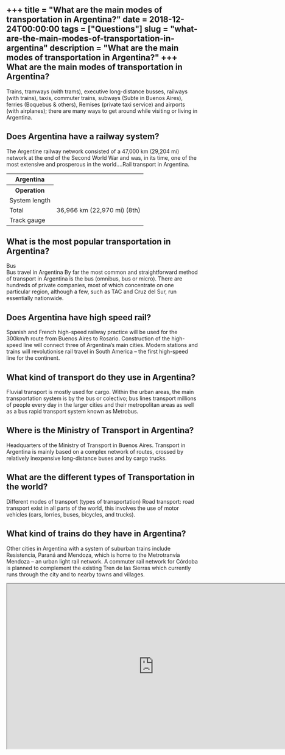 +++
title = "What are the main modes of transportation in Argentina?"
date = 2018-12-24T00:00:00
tags = ["Questions"]
slug = "what-are-the-main-modes-of-transportation-in-argentina"
description = "What are the main modes of transportation in Argentina?"
+++
What are the main modes of transportation in Argentina?
-------------------------------------------------------

Trains, tramways (with trams), executive long-distance busses, railways (with trains), taxis, commuter trains, subways (Subte in Buenos Aires), ferries (Boquebus &amp; others), Remises (private taxi service) and airports (with airplanes); there are many ways to get around while visiting or living in Argentina.

Does Argentina have a railway system?
-------------------------------------

The Argentine railway network consisted of a 47,000 km (29,204 mi) network at the end of the Second World War and was, in its time, one of the most extensive and prosperous in the world….Rail transport in Argentina.

<table><tr><th>Argentina</th></tr><tr><th>Operation</th></tr><tr><td>System length</td></tr><tr><td>Total</td><td>36,966 km (22,970 mi) (8th)</td></tr><tr><td>Track gauge</td></tr></table>

What is the most popular transportation in Argentina?
-----------------------------------------------------

Bus  
Bus travel in Argentina By far the most common and straightforward method of transport in Argentina is the bus (omnibus, bus or micro). There are hundreds of private companies, most of which concentrate on one particular region, although a few, such as TAC and Cruz del Sur, run essentially nationwide.

Does Argentina have high speed rail?
------------------------------------

Spanish and French high-speed railway practice will be used for the 300km/h route from Buenos Aires to Rosario. Construction of the high-speed line will connect three of Argentina’s main cities. Modern stations and trains will revolutionise rail travel in South America – the first high-speed line for the continent.

What kind of transport do they use in Argentina?
------------------------------------------------

Fluvial transport is mostly used for cargo. Within the urban areas, the main transportation system is by the bus or colectivo; bus lines transport millions of people every day in the larger cities and their metropolitan areas as well as a bus rapid transport system known as Metrobus.

Where is the Ministry of Transport in Argentina?
------------------------------------------------

Headquarters of the Ministry of Transport in Buenos Aires. Transport in Argentina is mainly based on a complex network of routes, crossed by relatively inexpensive long-distance buses and by cargo trucks.

What are the different types of Transportation in the world?
------------------------------------------------------------

Different modes of transport (types of transportation) Road transport: road transport exist in all parts of the world, this involves the use of motor vehicles (cars, lorries, buses, bicycles, and trucks).

What kind of trains do they have in Argentina?
----------------------------------------------

Other cities in Argentina with a system of suburban trains include Resistencia, Paraná and Mendoza, which is home to the Metrotranvía Mendoza – an urban light rail network. A commuter rail network for Córdoba is planned to complement the existing Tren de las Sierras which currently runs through the city and to nearby towns and villages.

<iframe allow="accelerometer; autoplay; clipboard-write; encrypted-media; gyroscope; picture-in-picture" allowfullscreen="" class="__youtube_prefs__  epyt-is-override  no-lazyload" data-no-lazy="1" data-origheight="433" data-origwidth="770" data-skipgform_ajax_framebjll="" height="433" id="_ytid_76644" loading="lazy" src="https://www.youtube.com/embed/07pmSmHMDZE?enablejsapi=1&autoplay=0&cc_load_policy=0&cc_lang_pref=&iv_load_policy=1&loop=0&modestbranding=0&rel=1&fs=1&playsinline=0&autohide=2&theme=dark&color=red&controls=1&" title="YouTube player" width="770"></iframe>